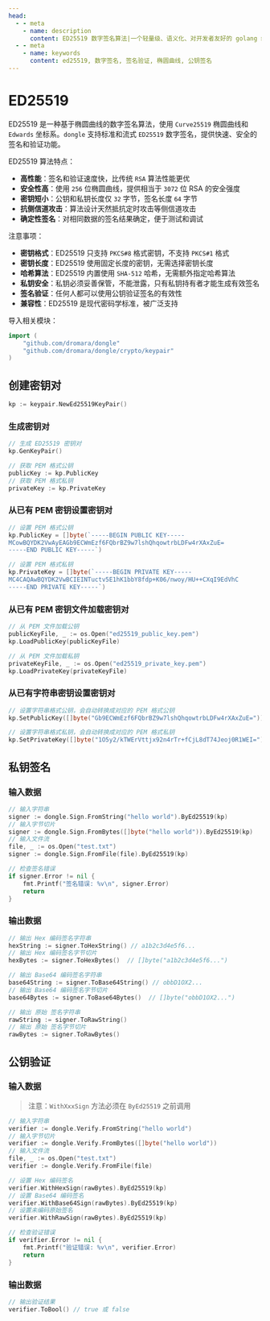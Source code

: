 ```yaml
---
head:
  - - meta
    - name: description
      content: ED25519 数字签名算法|一个轻量级、语义化、对开发者友好的 golang 编码&密码库
  - - meta
    - name: keywords
      content: ed25519, 数字签名, 签名验证, 椭圆曲线, 公钥签名
---
```


# ED25519

ED25519 是一种基于椭圆曲线的数字签名算法，使用 `Curve25519` 椭圆曲线和 `Edwards` 坐标系。`dongle` 支持标准和流式 `ED25519` 数字签名，提供快速、安全的签名和验证功能。

ED25519 算法特点：

- **高性能**：签名和验证速度快，比传统 `RSA` 算法性能更优
- **安全性高**：使用 `256` 位椭圆曲线，提供相当于 `3072` 位 RSA 的安全强度
- **密钥短小**：公钥和私钥长度仅 `32` 字节，签名长度 `64` 字节
- **抗侧信道攻击**：算法设计天然抵抗定时攻击等侧信道攻击
- **确定性签名**：对相同数据的签名结果确定，便于测试和调试

注意事项：

- **密钥格式**：ED25519 只支持 `PKCS#8` 格式密钥，不支持 `PKCS#1` 格式
- **密钥长度**：ED25519 使用固定长度的密钥，无需选择密钥长度
- **哈希算法**：ED25519 内置使用 `SHA-512` 哈希，无需额外指定哈希算法
- **私钥安全**：私钥必须妥善保管，不能泄露，只有私钥持有者才能生成有效签名
- **签名验证**：任何人都可以使用公钥验证签名的有效性
- **兼容性**：ED25519 是现代密码学标准，被广泛支持

导入相关模块：
```go
import (
    "github.com/dromara/dongle"
    "github.com/dromara/dongle/crypto/keypair"
)
```

## 创建密钥对
```go
kp := keypair.NewEd25519KeyPair()
```

### 生成密钥对

```go
// 生成 ED25519 密钥对
kp.GenKeyPair()

// 获取 PEM 格式公钥
publicKey := kp.PublicKey  
// 获取 PEM 格式私钥
privateKey := kp.PrivateKey
```

### 从已有 PEM 密钥设置密钥对

```go
// 设置 PEM 格式公钥
kp.PublicKey = []byte(`-----BEGIN PUBLIC KEY-----
MCowBQYDK2VwAyEAGb9ECWmEzf6FQbrBZ9w7lshQhqowtrbLDFw4rXAxZuE=
-----END PUBLIC KEY-----`)

// 设置 PEM 格式私钥
kp.PrivateKey = []byte(`-----BEGIN PRIVATE KEY-----
MC4CAQAwBQYDK2VwBCIEINTuctv5E1hK1bbY8fdp+K06/nwoy/HU++CXqI9EdVhC
-----END PRIVATE KEY-----`)
```

### 从已有 PEM 密钥文件加载密钥对

```go
// 从 PEM 文件加载公钥
publicKeyFile, _ := os.Open("ed25519_public_key.pem")
kp.LoadPublicKey(publicKeyFile)

// 从 PEM 文件加载私钥
privateKeyFile, _ := os.Open("ed25519_private_key.pem")
kp.LoadPrivateKey(privateKeyFile)
```

### 从已有字符串密钥设置密钥对

```go
// 设置字符串格式公钥，会自动转换成对应的 PEM 格式公钥
kp.SetPublicKey([]byte("Gb9ECWmEzf6FQbrBZ9w7lshQhqowtrbLDFw4rXAxZuE="))

// 设置字符串格式私钥，会自动转换成对应的 PEM 格式私钥
kp.SetPrivateKey([]byte("1O5y2/kTWErVttjx92n4rTr+fCjL8dT74Jeoj0R1WEI="))
```

## 私钥签名

### 输入数据

```go
// 输入字符串
signer := dongle.Sign.FromString("hello world").ByEd25519(kp)
// 输入字节切片
signer := dongle.Sign.FromBytes([]byte("hello world")).ByEd25519(kp)
// 输入文件流
file, _ := os.Open("test.txt")
signer := dongle.Sign.FromFile(file).ByEd25519(kp)

// 检查签名错误
if signer.Error != nil {
	fmt.Printf("签名错误: %v\n", signer.Error)
	return
}
```

### 输出数据

```go
// 输出 Hex 编码签名字符串
hexString := signer.ToHexString() // a1b2c3d4e5f6...
// 输出 Hex 编码签名字节切片
hexBytes := signer.ToHexBytes()  // []byte("a1b2c3d4e5f6...")

// 输出 Base64 编码签名字符串
base64String := signer.ToBase64String() // obbD1OX2...
// 输出 Base64 编码签名字节切片
base64Bytes := signer.ToBase64Bytes()  // []byte("obbD1OX2...")

// 输出 原始 签名字符串
rawString := signer.ToRawString()
// 输出 原始 签名字节切片
rawBytes := signer.ToRawBytes()
```

## 公钥验证

### 输入数据
> 注意：`WithXxxSign` 方法必须在 `ByEd25519` 之前调用

```go
// 输入字符串
verifier := dongle.Verify.FromString("hello world")
// 输入字节切片
verifier := dongle.Verify.FromBytes([]byte("hello world"))
// 输入文件流
file, _ := os.Open("test.txt")
verifier := dongle.Verify.FromFile(file)

// 设置 Hex 编码签名
verifier.WithHexSign(rawBytes).ByEd25519(kp)
// 设置 Base64 编码签名
verifier.WithBase64Sign(rawBytes).ByEd25519(kp)
// 设置未编码原始签名
verifier.WithRawSign(rawBytes).ByEd25519(kp)

// 检查验证错误
if verifier.Error != nil {
    fmt.Printf("验证错误: %v\n", verifier.Error)
    return
}
```

### 输出数据

```go
// 输出验证结果
verifier.ToBool() // true 或 false
```

